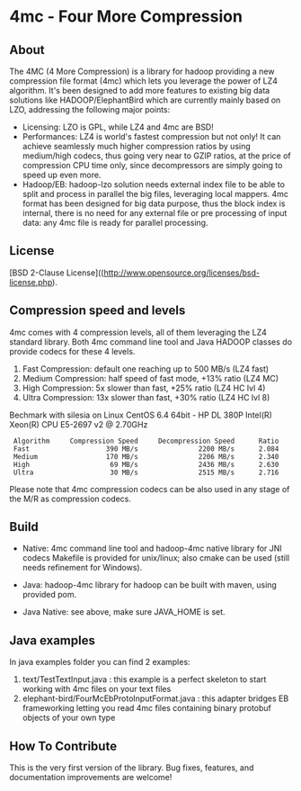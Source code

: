 # 4mc - Four More Compression

## About

The 4MC (4 More Compression) is a library for hadoop providing a new compression file format (4mc) which lets you leverage the power of LZ4 algorithm. It's been designed to add more features to existing big data solutions like HADOOP/ElephantBird which are currently mainly based on LZO, addressing the following major points:
* Licensing: LZO is GPL, while LZ4 and 4mc are BSD!
* Performances: LZ4 is world's fastest compression but not only! It can achieve seamlessly much higher compression ratios by using medium/high codecs, thus going very near to GZIP ratios, at the price of compression CPU time only, since decompressors are simply going to speed up even more. 
* Hadoop/EB: hadoop-lzo solution needs external index file to be able to split and process in parallel the big files, leveraging local mappers. 4mc format has been designed for big data purpose, thus the block index is internal, there is no need for any external file or pre processing of input data: any 4mc file is ready for parallel processing.

## License
[BSD 2-Clause License]((http://www.opensource.org/licenses/bsd-license.php).

## Compression speed and levels
4mc comes with 4 compression levels, all of them leveraging the LZ4 standard library. Both 4mc command line tool and Java HADOOP classes do provide codecs for these 4 levels.
1. Fast Compression: default one reaching up to 500 MB/s (LZ4 fast)
1. Medium Compression: half speed of fast mode, +13% ratio (LZ4 MC)
1. High Compression: 5x slower than fast, +25% ratio (LZ4 HC lvl 4)
1. Ultra Compression: 13x slower than fast, +30% ratio (LZ4 HC lvl 8) 

Bechmark with silesia on Linux CentOS 6.4 64bit - HP DL 380P Intel(R) Xeon(R) CPU E5-2697 v2 @ 2.70GHz
```
 Algorithm     Compression Speed     Decompression Speed      Ratio
 Fast                   390 MB/s               2200 MB/s      2.084
 Medium                 170 MB/s               2206 MB/s      2.340
 High                    69 MB/s               2436 MB/s      2.630
 Ultra                   30 MB/s               2515 MB/s      2.716
```
Please note that 4mc compression codecs can be also used in any stage of the M/R as compression codecs.

## Build
* Native: 4mc command line tool and hadoop-4mc native library for JNI codecs
  Makefile is provided for unix/linux; also cmake can be used (still needs refinement for Windows).

* Java: hadoop-4mc library for hadoop can be built with maven, using provided pom.
* Java Native: see above, make sure JAVA_HOME is set.

## Java examples
In java examples folder you can find 2 examples:
1. text/TestTextInput.java : this example is a perfect skeleton to start working with 4mc files on your text files
1. elephant-bird/FourMcEbProtoInputFormat.java : this adapter bridges EB frameworking letting you read 4mc files containing binary protobuf objects of your own type

## How To Contribute
This is the very first version of the library. Bug fixes, features, and documentation improvements are welcome!

